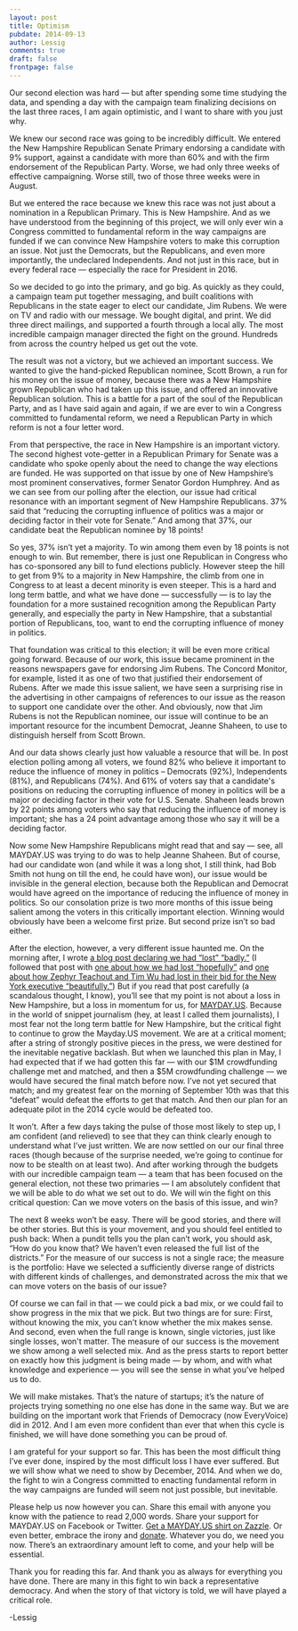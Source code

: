 ```yaml
---
layout: post
title: Optimism 
pubdate: 2014-09-13
author: Lessig
comments: true
draft: false
frontpage: false
---
```

 
Our second election was hard — but after spending some time studying the data, and spending a day with the campaign team finalizing decisions on the last three races, I am again optimistic, and I want to share with you just why. 
 
We knew our second race was going to be incredibly difficult. We entered the New Hampshire Republican Senate Primary endorsing a candidate with 9% support, against a candidate with more than 60% and with the firm endorsement of the Republican Party. Worse, we had only three weeks of effective campaigning. Worse still, two of those three weeks were in August.  
 
But we entered the race because we knew this race was not just about a nomination in a Republican Primary. This is New Hampshire. And as we have understood from the beginning of this project, we will only ever win a Congress committed to fundamental reform in the way campaigns are funded if we can convince New Hampshire voters to make this corruption an issue. Not just the Democrats, but the Republicans, and even more importantly, the undeclared Independents. And not just in this race, but in every federal race — especially the race for President in 2016.
 
So we decided to go into the primary, and go big. As quickly as they could, a campaign team put together messaging, and built coalitions with Republicans in the state eager to elect our candidate, Jim Rubens. We were on TV and radio with our message. We bought digital, and print. We did three direct mailings, and supported a fourth through a local ally. The most incredible campaign manager directed the fight on the ground. Hundreds from across the country helped us get out the vote.  
 
The result was not a victory, but we achieved an important success. We wanted to give the hand-picked Republican nominee, Scott Brown, a run for his money on the issue of money, because there was a New Hampshire grown Republican who had taken up this issue, and offered an innovative Republican solution. This is a battle for a part of the soul of the Republican Party, and as I have said again and again, if we are ever to win a Congress committed to fundamental reform, we need a Republican Party in which reform is not a four letter word.
 
From that perspective, the race in New Hampshire is an important victory. The second highest vote-getter in a Republican Primary for Senate was a candidate who spoke openly about the need to change the way elections are funded. He was supported on that issue by one of New Hampshire’s most prominent conservatives, former Senator Gordon Humphrey. And as we can see from our polling after the election, our issue had critical resonance with an important segment of New Hampshire Republicans. 37% said that “reducing the corrupting influence of politics was a major or deciding factor in their vote for Senate.” And among that 37%, our candidate beat the Republican nominee by 18 points!
 
So yes, 37% isn’t yet a majority. To win among them even by 18 points is not enough to win. But remember, there is just one Republican in Congress who has co-sponsored any bill to fund elections publicly. However steep the hill to get from 9% to a majority in New Hampshire, the climb from one in Congress to at least a decent minority is even steeper. This is a hard and long term battle, and what we have done — successfully — is to lay the foundation for a more sustained recognition among the Republican Party generally, and especially the party in New Hampshire, that a substantial portion of Republicans, too, want to end the corrupting influence of money in politics. 
 
That foundation was critical to this election; it will be even more critical going forward. Because of our work, this issue became prominent in the reasons newspapers gave for endorsing Jim Rubens. The Concord Monitor, for example, listed it as one of two that justified their endorsement of Rubens. After we made this issue salient, we have seen a surprising rise in the advertising in other campaigns of references to our issue as the reason to support one candidate over the other. And obviously, now that Jim Rubens is not the Republican nominee, our issue will continue to be an important resource for the incumbent Democrat, Jeanne Shaheen, to use to distinguish herself from Scott Brown. 
 
And our data shows clearly just how valuable a resource that will be. In post election polling among all voters, we found 82% who believe it important to reduce the influence of money in politics – Democrats (92%), Independents (81%), and Republicans (74%). And 61% of voters say that a candidate's positions on reducing the corrupting influence of money in politics will be a major or deciding factor in their vote for U.S. Senate. Shaheen leads brown by 22 points among voters who say that reducing the influence of money is important; she has a 24 point advantage among those who say it will be a deciding factor. 
 
Now some New Hampshire Republicans might read that and say — see, all MAYDAY.US was trying to do was to help Jeanne Shaheen. But of course, had our candidate won (and while it was a long shot, I still think, had Bob Smith not hung on till the end, he could have won), our issue would be invisible in the general election, because both the Republican and Democrat would have agreed on the importance of reducing the influence of money in politics. So our consolation prize is two more months of this issue being salient among the voters in this critically important election. Winning would obviously have been a welcome first prize. But second prize isn’t so bad either. 
 
After the election, however, a very different issue haunted me. On the morning after, I wrote <a href="http://lessig.tumblr.com/post/97130205457/we-lost-badly-1-2">a blog post declaring we had “lost” “badly.”</a> (I followed that post with <a href="http://lessig.tumblr.com/post/97140222507/we-lost-hopefully-2-2">one about how we had lost “hopefully”</a> and <a href="http://lessig.tumblr.com/post/97217942832/we-lost-beautifully-on-zephyr-and-tims-amazing-win">one about how Zephyr Teachout and Tim Wu had lost in their bid for the New York executive “beautifully.”</a>) But if you read that post carefully (a scandalous thought, I know), you’ll see that my point is not about a loss in New Hampshire, but a loss in momentum for us, for <a href="/">MAYDAY.US</a>. Because in the world of snippet journalism (hey, at least I called them journalists), I most fear not the long term battle for New Hampshire, but the critical fight to continue to grow the Mayday.US movement. We are at a critical moment; after a string of strongly positive pieces in the press, we were destined for the inevitable negative backlash. But when we launched this plan in May, I had expected that if we had gotten this far — with our $1M crowdfunding challenge met and matched, and then a $5M crowdfunding challenge — we would have secured the final match before now. I’ve not yet secured that match; and my greatest fear on the morning of September 10th was that this “defeat” would defeat the efforts to get that match. And then our plan for an adequate pilot in the 2014 cycle would be defeated too. 
 
It won’t. After a few days taking the pulse of those most likely to step up, I am confident (and relieved) to see that they can think clearly enough to understand what I’ve just written. We are now settled on our our final three races (though because of the surprise needed, we’re going to continue for now to be stealth on at least two). And after working through the budgets with our incredible campaign team — a team that has been focused on the general election, not these two primaries — I am absolutely confident that we will be able to do what we set out to do. We will win the fight on this critical question: Can we move voters on the basis of this issue, and win? 
 
The next 8 weeks won’t be easy. There will be good stories, and there will be other stories. But this is your movement, and you should feel entitled to push back: When a pundit tells you the plan can’t work, you should ask, “How do you know that? We haven’t even released the full list of the districts.” For the measure of our success is not a single race; the measure is the portfolio: Have we selected a sufficiently diverse range of districts with different kinds of challenges, and demonstrated across the mix that we can move voters on the basis of our issue? 
 
Of course we can fail in that — we could pick a bad mix, or we could fail to show progress in the mix that we pick. But two things are for sure: First, without knowing the mix, you can’t know whether the mix makes sense. And second, even when the full range is known, single victories, just like single losses, won't matter. The measure of our success is the movement we show among a well selected mix. And as the press starts to report better on exactly how this judgment is being made — by whom, and with what knowledge and experience — you will see the sense in what you’ve helped us to do. 
 
We will make mistakes. That’s the nature of startups; it’s the nature of projects trying something no one else has done in the same way. But we are building on the important work that Friends of Democracy (now EveryVoice) did in 2012. And I am even more confident than ever that when this cycle is finished, we will have done something you can be proud of. 
 
I am grateful for your support so far. This has been the most difficult thing I’ve ever done, inspired by the most difficult loss I have ever suffered. But we will show what we need to show by December, 2014. And when we do, the fight to win a Congress committed to enacting fundamental reform in the way campaigns are funded will seem not just possible, but inevitable. 
 
Please help us now however you can. Share this email with anyone you know with the patience to read 2,000 words. Share your support for MAYDAY.US on Facebook or Twitter. <a href="http://zazzle.com/maydayus">Get a MAYDAY.US shirt on Zazzle</a>. Or even better, embrace the irony and <a href="https://mayday.us/newpledge">donate</a>. Whatever you do, we need you now. There’s an extraordinary amount left to come, and your help will be essential. 
 
Thank you for reading this far. And thank you as always for everything you have done. There are many in this fight to win back a representative democracy. And when the story of that victory is told, we will have played a critical role.

-Lessig